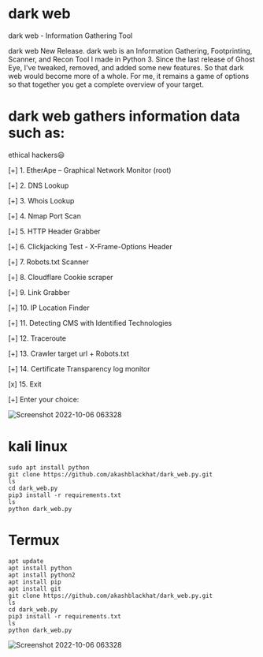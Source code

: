 # dark web
dark web - Information Gathering Tool

dark web  New Release. dark web is an Information Gathering, Footprinting, Scanner, and Recon Tool I made in Python 3. Since the last release of Ghost Eye, I've tweaked, removed, and added some new features. So that dark web would become more of a whole. For me, it remains a game of options so that together you get a complete overview of your target.

# dark web gathers information data such as:
 ethical hackers😃

[+] 1. EtherApe – Graphical Network Monitor (root)

[+] 2. DNS Lookup

[+] 3. Whois Lookup

[+] 4. Nmap Port Scan

[+] 5. HTTP Header Grabber

[+] 6. Clickjacking Test - X-Frame-Options Header

[+] 7. Robots.txt Scanner

[+] 8. Cloudflare Cookie scraper

[+] 9. Link Grabber

[+] 10. IP Location Finder

[+] 11. Detecting CMS with Identified Technologies

[+] 12. Traceroute

[+] 13. Crawler target url + Robots.txt

[+] 14. Certificate Transparency log monitor

[x] 15. Exit

[+] Enter your choice:

![Screenshot 2022-10-06 063328](https://user-images.githubusercontent.com/88341460/194337285-7b51255e-b295-413d-9548-9d161cba25ab.jpg)
  # kali linux 
    sudo apt install python
    git clone https://github.com/akashblackhat/dark_web.py.git
    ls
    cd dark_web.py
    pip3 install -r requirements.txt
    ls
    python dark_web.py
 # Termux
    apt update
    apt install python
    apt install python2
    apt install pip
    apt install git 
    git clone https://github.com/akashblackhat/dark_web.py.git
    ls
    cd dark_web.py
    pip3 install -r requirements.txt
    ls
    python dark_web.py
![Screenshot 2022-10-06 063328](https://user-images.githubusercontent.com/88341460/194337285-7b51255e-b295-413d-9548-9d161cba25ab.jpg)
  
    
     
  
